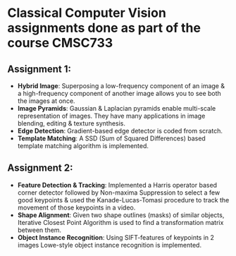 # Classical Computer Vision assignments done as part of the course CMSC733
## Assignment 1: 
  - <b>Hybrid Image</b>: Superposing a low-frequency component of an image & a high-frequency component of another image allows you to see both the images at once.
  - <b>Image Pyramids</b>: Gaussian & Laplacian pyramids enable multi-scale representation of images. They have many applications in image blending, editing & texture synthesis.
  - <b>Edge Detection</b>: Gradient-based edge detector is coded from scratch.
  - <b>Template Matching</b>: A SSD (Sum of Squared Differences) based template matching algorithm is implemented.

## Assignment 2:
  - <b>Feature Detection & Tracking</b>: Implemented a Harris operator based corner detector followed by Non-maxima Suppression to select a few good keypoints & used the Kanade-Lucas-Tomasi procedure to track the movement of those keypoints in a video.
  - <b>Shape Alignment</b>: Given two shape outlines (masks) of similar objects, Iterative Closest Point Algorithm is used to find a transformation matrix between them.
  - <b>Object Instance Recognition</b>: Using SIFT-features of keypoints in 2 images Lowe-style object instance recognition is implemented.